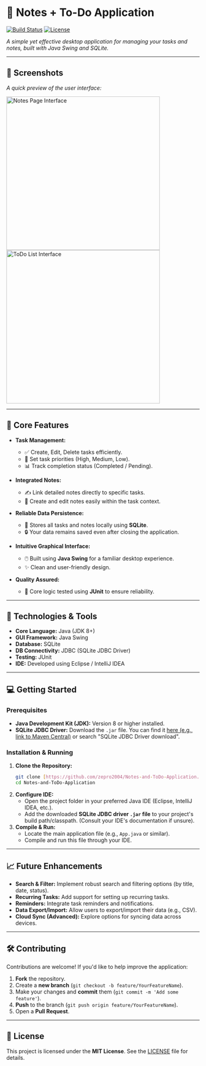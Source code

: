 # 📝 Notes + To-Do Application

[![Build Status](https://img.shields.io/badge/build-passing-green)](https://github.com/zepro2004/Notes-and-ToDo-Application)
[![License](https://img.shields.io/badge/license-MIT-blue)](LICENSE)

*A simple yet effective desktop application for managing your tasks and notes, built with Java Swing and SQLite.*

---

## 🎨 Screenshots

*A quick preview of the user interface:*

<div>
  <img src="https://github.com/user-attachments/assets/6d91bd18-1505-43e6-b780-210343825b3a" alt="Notes Page Interface" width="400"/>
  <img src="https://github.com/user-attachments/assets/91f5e5f3-f5e9-4e09-988f-06161c4ddee7" alt="ToDo List Interface" width="400"/>
  </div>

---

## 📌 Core Features

* **Task Management:**
    * ✅ Create, Edit, Delete tasks efficiently.
    * 🔢 Set task priorities (High, Medium, Low).
    * 📊 Track completion status (Completed / Pending).
      
* **Integrated Notes:**
    * ✍️ Link detailed notes directly to specific tasks.
    * 📑 Create and edit notes easily within the task context.

* **Reliable Data Persistence:**
    * 💾 Stores all tasks and notes locally using **SQLite**.
    * 🔒 Your data remains saved even after closing the application.

* **Intuitive Graphical Interface:**
    * 🖱️ Built using **Java Swing** for a familiar desktop experience.
    * ✨ Clean and user-friendly design.

* **Quality Assured:**
    * 🧪 Core logic tested using **JUnit** to ensure reliability.

---

## 🚀 Technologies & Tools

* **Core Language:** Java (JDK 8+)
* **GUI Framework:** Java Swing
* **Database:** SQLite
* **DB Connectivity:** JDBC (SQLite JDBC Driver)
* **Testing:** JUnit
* **IDE:** Developed using Eclipse / IntelliJ IDEA

---

## 💻 Getting Started

### Prerequisites

* **Java Development Kit (JDK):** Version 8 or higher installed.
* **SQLite JDBC Driver:** Download the `.jar` file. You can find it [here (e.g., link to Maven Central)](https://mvnrepository.com/artifact/org.xerial/sqlite-jdbc) or search "SQLite JDBC Driver download".

### Installation & Running

1.  **Clone the Repository:**
    ```bash
    git clone [https://github.com/zepro2004/Notes-and-ToDo-Application.git](https://github.com/zepro2004/Notes-and-ToDo-Application.git)
    cd Notes-and-ToDo-Application
    ```
2.  **Configure IDE:**
    * Open the project folder in your preferred Java IDE (Eclipse, IntelliJ IDEA, etc.).
    * Add the downloaded **SQLite JDBC driver `.jar` file** to your project's build path/classpath. (Consult your IDE's documentation if unsure).
3.  **Compile & Run:**
    * Locate the main application file (e.g., `App.java` or similar).
    * Compile and run this file through your IDE.

---

## 📈 Future Enhancements

* **Search & Filter:** Implement robust search and filtering options (by title, date, status).
* **Recurring Tasks:** Add support for setting up recurring tasks.
* **Reminders:** Integrate task reminders and notifications.
* **Data Export/Import:** Allow users to export/import their data (e.g., CSV).
* **Cloud Sync (Advanced):** Explore options for syncing data across devices.

---

## 🛠️ Contributing

Contributions are welcome! If you'd like to help improve the application:

1.  **Fork** the repository.
2.  Create a **new branch** (`git checkout -b feature/YourFeatureName`).
3.  Make your changes and **commit** them (`git commit -m 'Add some feature'`).
4.  **Push** to the branch (`git push origin feature/YourFeatureName`).
5.  Open a **Pull Request**.

---

## 📜 License

This project is licensed under the **MIT License**. See the [LICENSE](LICENSE) file for details.
